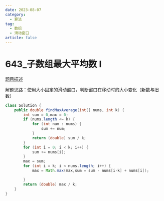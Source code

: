```yaml
---
date: 2023-08-07
category: 
  - 算法
tag: 
  - 数组
  - 滑动窗口
article: false
---
```


# 643_子数组最大平均数 I



<Badge text="简单" type="tip" vertical="middle" />

[题目描述](https://leetcode.cn/problems/maximum-average-subarray-i/description/?envType=study-plan-v2&envId=leetcode-75)


解题思路：使用大小固定的滑动窗口，判断窗口在移动时的大小变化（新数与旧数）


```java
class Solution {
    public double findMaxAverage(int[] nums, int k) {
        int sum = 0,max = 0;
        if (nums.length <= k) {
            for (int num : nums) {
                sum += num;
            }
            return (double) sum / k;
        }
        for (int i = 0; i < k; i++) {
            sum += nums[i];
        }
        max = sum;
        for (int i = k; i < nums.length; i++) {
            max = Math.max(max,sum = sum - nums[i-k] + nums[i]);

        }
        return (double) max / k;
    }
}
```